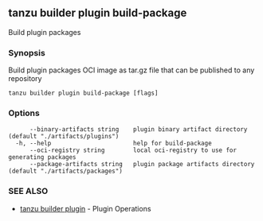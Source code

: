 ## tanzu builder plugin build-package

Build plugin packages

### Synopsis

Build plugin packages OCI image as tar.gz file that can be published to any repository

```
tanzu builder plugin build-package [flags]
```

### Options

```
      --binary-artifacts string    plugin binary artifact directory (default "./artifacts/plugins")
  -h, --help                       help for build-package
      --oci-registry string        local oci-registry to use for generating packages
      --package-artifacts string   plugin package artifacts directory (default "./artifacts/packages")
```

### SEE ALSO

* [tanzu builder plugin](tanzu_builder_plugin.md)	 - Plugin Operations

